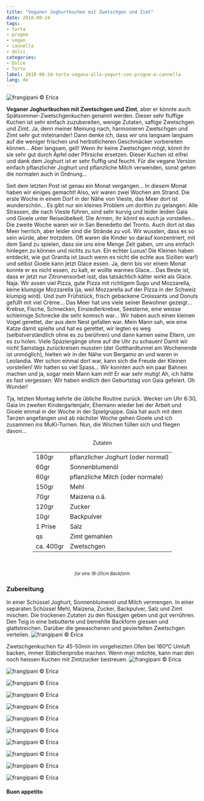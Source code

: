 ```yaml
---
title: "Veganer Joghurtkuchen mit Zwetschgen und Zimt"
date: 2018-08-24
tags:
- torta
- prugne
- vegan
- cannella
- dolci
categories:
- Dolce
- Torte
label: 2018-08-24-torta-vegana-allo-yogurt-con-prugne-e-cannella
lang: de 
---
```

![](../2018-08-24-torta-vegana-allo-yogurt-con-prugne-e-cannella/header.jpg "frangipani © Erica")

**Veganer Joghurtkuchen mit Zwetschgen und Zimt**, aber er könnte auch Spätsommer-Zwetschgenkuchen genannt werden. Dieser sehr fluffige Kuchen ist sehr einfach zuzubereiten, wenige Zutaten, saftige Zwetschgen und Zimt. Ja, denn meiner Meinung nach, harmonieren Zwetschgen und Zimt sehr gut miteinander! Dann denke ich, dass wir uns langsam langsam auf die weniger frischen und herbstlicheren Geschmäcker vorbereiten können... Aber langsam, gell! Wenn ihr keine Zwetschgen mögt, könnt ihr sie sehr gut durch Äpfel oder Pfirsiche ersetzen. Dieser Kuchen ist eifrei und dank dem Joghurt ist er sehr fluffig und feucht. Für die vegane Version einfach pflanzlicher Joghurt und pflanzliche Milch verwenden, sonst gehen die normalen auch in Ordnung...

Seit dem letzten Post ist genau ein Monat vergangen... In diesem Monat haben wir einiges gemacht! Also, wir waren zwei Wochen am Strand. Die erste Woche in einem Dorf in der Nähe von Vieste, das Meer dort ist wunderschön... Es gibt nur ein kleines Problem um dorthin zu gelangen: Alle Strassen, die nach Vieste führen, sind sehr kurvig und leider leiden Gaia und Gioele unter Reiseübelkeit. Die Armen, ihr könnt es euch ja vorstellen... Die zweite Woche waren wir in San Benedetto del Tronto. Auch dort ist das Meer herrlich, aber leider sind die Strände zu voll. Wir wussten, dass es so sein würde, aber trotzdem. Oft waren die Kinder so darauf konzentriert, mit dem Sand zu spielen, dass sie uns eine Menge Zeit gaben, um uns einfach hinlegen zu können und nichts zu tun. Ein echter Luxus! Die Kleinen haben entdeckt, wie gut Granita ist (auch wenn es nicht die echte aus Sizilien war!) und selbst Gioele kann jetzt Glace essen. Ja, denn bis vor einem Monat konnte er es nicht essen, zu kalt, er wollte warmes Glace... Das Beste ist, dass er jetzt nur Zitronensorbet isst, das tatsächlich kälter wirkt als Glace. Naja. Wir assen viel Pizza, gute Pizza mit richtigem Sugo und Mozzarella, keine klumpige Mozzarella (ja, weil Mozzarella auf der Pizza in der Schweiz klumpig wird). Und zum Frühstück, frisch gebackene Croissants und Donuts gefüllt mit viel Crème... Das Meer hat uns viele seiner Bewohner gezeigt... Krebse, Fische, Schnecken, Einsiedlerkrebse, Seesterne, eine weisse schleimige Schnecke die sehr komisch war... Wir haben auch einen kleinen Vogel gerettet, der aus dem Nest gefallen war. Mein Mann sah, wie eine Katze damit spielte und hat es gerettet, wir legten es weg (selbstverständlich ohne es zu berühren) und dann kamen seine Eltern, um es zu holen. Viele Spaziergänge ohne auf die Uhr zu schauen! Damit wir nicht Samstags zurückreisen mussten (der Gotthardtunnel am Wochenende ist unmöglich), hielten wir in der Nähe von Bergamo an und waren in Leolandia. Wer schon einmal dort war, kann sich die Freude der Kleinen vorstellen! Wir hatten so viel Spass... Wir konnten auch ein paar Bahnen machen und ja, sogar mein Mann kam mit! Er war sehr mutig! Ah, ich hätte es fast vergessen: Wir haben endlich den Geburtstag von Gaia gefeiert. Oh Wunder!

Tja, letzten Montag kehrte die übliche Routine zurück. Wecker um Uhr 6:30, Gaia im zweiten Kindergartenjahr, Ehemann wieder bei der Arbeit und Gioele einmal in der Woche in der Spielgruppe. Gaia hat auch mit dem Tanzen angefangen und ab nächster Woche gehen Gioele und ich zusammen ins MuKi-Turnen. Nun, die Wochen füllen sich und fliegen davon...

<div id="wrapper" style="text-align: center">
  <div id="yourdiv" style="display: inline-block;">
    <div class="ingredients" itemscope itemtype="http://schema.org/Recipe">
      <span itemprop="name" style="display:none;">Veganer Joghurtkuchen mit Zwetschgen und Zimt</span>
      <span itemprop="recipeCategory" style="display:none;">Herzhaftes</span>
      <img itemprop="image" style="display:none;" class="ignore-gallery-item" src="../2018-08-24-torta-vegana-allo-yogurt-con-prugne-e-cannella/header.jpeg"/>
      <span itemprop="author" style="display:none;">Erica Raiano</span>
      <span itemprop="description" style="display:none;">Veganer Joghurtkuchen mit Zwetschgen und Zimt, dieser sehr fluffige Kuchen ist sehr einfach zuzubereiten, wenige Zutaten, saftige Zwetschgen und Zimt.</span>
      <div class="ingredients-title">Zutaten</div>
      <table>
        <tbody>
          </tr>
          <tr itemprop="recipeIngredient">
            <td>180gr</td>
            <td>pflanzlicher Joghurt (oder normal)</td>
          </tr>
          <tr itemprop="recipeIngredient">
            <td>60gr</td>
            <td>Sonnenblumenöl</td>
          </tr>
          <tr itemprop="recipeIngredient">
            <td>60gr</td>
            <td>pflanzliche Milch (oder normale)</td>
          </tr>
          <tr itemprop="recipeIngredient">
            <td>150gr</td>
            <td>Mehl</td>
          </tr>
          <tr itemprop="recipeIngredient">
            <td>70gr</td>
            <td>Maizena o.ä.</td>
          </tr>
          <tr itemprop="recipeIngredient">
            <td>120gr</td>
            <td>Zucker</td>
          </tr>
          <tr itemprop="recipeIngredient">
            <td>10gr</td>
            <td>Backpulver</td>
          </tr>
          <tr itemprop="recipeIngredient">
            <td>1 Prise</td>
            <td>Salz</td>
          </tr>
          <tr itemprop="recipeIngredient">
            <td>qs</td>
            <td>Zimt gemahlen</td>
          </tr>
          <tr itemprop="recipeIngredient">
            <td>ca. 400gr</td>
            <td>Zwetschgen</td>
        </tbody>
      </table>
      <br></br>
      <i class="pull-right" style="font-size: 80%;">für eine 18-20cm Backform</i>
    </div>
  </div>
</div>


<h3>
  <font color="grey">
    <i class="fa-solid fa-gears"></i>
  </font> Zubereitung
</h3>

In einer Schüssel Joghurt, Sonnenblumenöl und Milch vermengen. In einer separaten Schüssel Mehl, Maizena, Zucker, Backpulver, Salz und Zimt mischen. Die trockenen Zutaten zu den flüssigen geben und gut verrühren. Den Teig in eine bebutterte und bemehlte Backform giessen und glattstreichen. Darüber die gewaschenen und geviertelten Zwetschgen verteilen.
![](../2018-08-24-torta-vegana-allo-yogurt-con-prugne-e-cannella/teglia.jpg "frangipani © Erica")

Zwetschgenkuchen für 45-50min im vorgeheizten Ofen bei 160°C Umluft backen, immer Stäbchenprobe machen. Wenn man möchte, kann man den noch heissen Kuchen mit Zimtzucker bestreuen.
![](../2018-08-24-torta-vegana-allo-yogurt-con-prugne-e-cannella/risultato1.jpg "frangipani © Erica")

![](../2018-08-24-torta-vegana-allo-yogurt-con-prugne-e-cannella/risultato2.jpg "frangipani © Erica")

![](../2018-08-24-torta-vegana-allo-yogurt-con-prugne-e-cannella/risultato3.jpg "frangipani © Erica")

![](../2018-08-24-torta-vegana-allo-yogurt-con-prugne-e-cannella/risultato4.jpg "frangipani © Erica")

![](../2018-08-24-torta-vegana-allo-yogurt-con-prugne-e-cannella/risultato5.jpg "frangipani © Erica")

![](../2018-08-24-torta-vegana-allo-yogurt-con-prugne-e-cannella/risultato6.jpg "frangipani © Erica")

![](../2018-08-24-torta-vegana-allo-yogurt-con-prugne-e-cannella/risultato7.jpg "frangipani © Erica")

![](../2018-08-24-torta-vegana-allo-yogurt-con-prugne-e-cannella/risultato8.jpg "frangipani © Erica")

![](../2018-08-24-torta-vegana-allo-yogurt-con-prugne-e-cannella/risultato9.jpg "frangipani © Erica")

![](../2018-08-24-torta-vegana-allo-yogurt-con-prugne-e-cannella/risultato10.jpg "frangipani © Erica")

![](../2018-08-24-torta-vegana-allo-yogurt-con-prugne-e-cannella/risultato11.jpg "frangipani © Erica")

<h4>Buon appetito
  <font color="red">
    <i class="fa-regular fa-face-smile"></i>
  </font>
</h4>